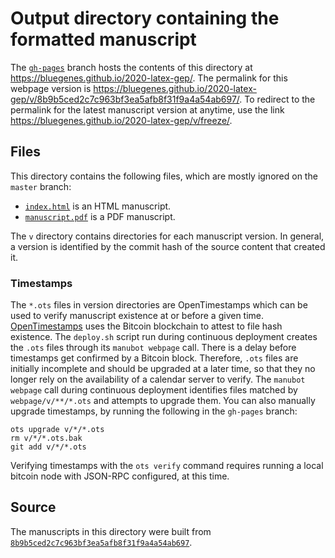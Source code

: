 # Output directory containing the formatted manuscript

The [`gh-pages`](https://github.com/bluegenes/2020-latex-gep/tree/gh-pages) branch hosts the contents of this directory at <https://bluegenes.github.io/2020-latex-gep/>.
The permalink for this webpage version is <https://bluegenes.github.io/2020-latex-gep/v/8b9b5ced2c7c963bf3ea5afb8f31f9a4a54ab697/>.
To redirect to the permalink for the latest manuscript version at anytime, use the link <https://bluegenes.github.io/2020-latex-gep/v/freeze/>.

## Files

This directory contains the following files, which are mostly ignored on the `master` branch:

+ [`index.html`](index.html) is an HTML manuscript.
+ [`manuscript.pdf`](manuscript.pdf) is a PDF manuscript.

The `v` directory contains directories for each manuscript version.
In general, a version is identified by the commit hash of the source content that created it.

### Timestamps

The `*.ots` files in version directories are OpenTimestamps which can be used to verify manuscript existence at or before a given time.
[OpenTimestamps](https://opentimestamps.org/) uses the Bitcoin blockchain to attest to file hash existence.
The `deploy.sh` script run during continuous deployment creates the `.ots` files through its `manubot webpage` call.
There is a delay before timestamps get confirmed by a Bitcoin block.
Therefore, `.ots` files are initially incomplete and should be upgraded at a later time, so that they no longer rely on the availability of a calendar server to verify.
The `manubot webpage` call during continuous deployment identifies files matched by `webpage/v/**/*.ots` and attempts to upgrade them.
You can also manually upgrade timestamps, by running the following in the `gh-pages` branch:

```shell
ots upgrade v/*/*.ots
rm v/*/*.ots.bak
git add v/*/*.ots
```

Verifying timestamps with the `ots verify` command requires running a local bitcoin node with JSON-RPC configured, at this time.

## Source

The manuscripts in this directory were built from
[`8b9b5ced2c7c963bf3ea5afb8f31f9a4a54ab697`](https://github.com/bluegenes/2020-latex-gep/commit/8b9b5ced2c7c963bf3ea5afb8f31f9a4a54ab697).
